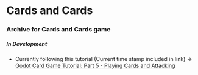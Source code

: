 # Cards and Cards

### Archive for Cards and Cards game
##### In Development

- Currently following this tutorial (Current time stamp included in link) -> [Godot Card Game Tutorial: Part 5 - Playing Cards and Attacking
](https://www.youtube.com/watch?v=IfGDeOG8Uus&list=PLkhDORpHGmvrW7ByiEL-M9JU_rl27QzmI&index=8)
